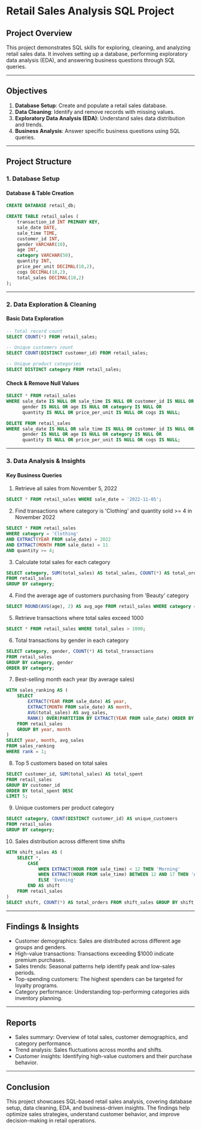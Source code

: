 # Retail Sales Analysis SQL Project

## Project Overview

This project demonstrates SQL skills for exploring, cleaning, and analyzing retail sales data. It involves setting up a database, performing exploratory data analysis (EDA), and answering business questions through SQL queries.

---

## Objectives

1. **Database Setup**: Create and populate a retail sales database.
2. **Data Cleaning**: Identify and remove records with missing values.
3. **Exploratory Data Analysis (EDA)**: Understand sales data distribution and trends.
4. **Business Analysis**: Answer specific business questions using SQL queries.

---

## Project Structure

### 1. Database Setup

#### Database & Table Creation
```sql
CREATE DATABASE retail_db;

CREATE TABLE retail_sales (
    transaction_id INT PRIMARY KEY,
    sale_date DATE,
    sale_time TIME,
    customer_id INT,
    gender VARCHAR(10),
    age INT,
    category VARCHAR(50),
    quantity INT,
    price_per_unit DECIMAL(10,2),
    cogs DECIMAL(10,2),
    total_sales DECIMAL(10,2)
);
```

---

### 2. Data Exploration & Cleaning

#### Basic Data Exploration
```sql
-- Total record count
SELECT COUNT(*) FROM retail_sales;

-- Unique customers count
SELECT COUNT(DISTINCT customer_id) FROM retail_sales;

-- Unique product categories
SELECT DISTINCT category FROM retail_sales;
```

#### Check & Remove Null Values
```sql
SELECT * FROM retail_sales
WHERE sale_date IS NULL OR sale_time IS NULL OR customer_id IS NULL OR 
      gender IS NULL OR age IS NULL OR category IS NULL OR 
      quantity IS NULL OR price_per_unit IS NULL OR cogs IS NULL;

DELETE FROM retail_sales
WHERE sale_date IS NULL OR sale_time IS NULL OR customer_id IS NULL OR 
      gender IS NULL OR age IS NULL OR category IS NULL OR 
      quantity IS NULL OR price_per_unit IS NULL OR cogs IS NULL;
```

---

### 3. Data Analysis & Insights

#### Key Business Queries

1. Retrieve all sales from November 5, 2022
```sql
SELECT * FROM retail_sales WHERE sale_date = '2022-11-05';
```

2. Find transactions where category is 'Clothing' and quantity sold >= 4 in November 2022
```sql
SELECT * FROM retail_sales
WHERE category = 'Clothing'
AND EXTRACT(YEAR FROM sale_date) = 2022
AND EXTRACT(MONTH FROM sale_date) = 11
AND quantity >= 4;
```

3. Calculate total sales for each category
```sql
SELECT category, SUM(total_sales) AS total_sales, COUNT(*) AS total_orders
FROM retail_sales
GROUP BY category;
```

4. Find the average age of customers purchasing from 'Beauty' category
```sql
SELECT ROUND(AVG(age), 2) AS avg_age FROM retail_sales WHERE category = 'Beauty';
```

5. Retrieve transactions where total sales exceed 1000
```sql
SELECT * FROM retail_sales WHERE total_sales > 1000;
```

6. Total transactions by gender in each category
```sql
SELECT category, gender, COUNT(*) AS total_transactions
FROM retail_sales
GROUP BY category, gender
ORDER BY category;
```

7. Best-selling month each year (by average sales)
```sql
WITH sales_ranking AS (
    SELECT 
        EXTRACT(YEAR FROM sale_date) AS year, 
        EXTRACT(MONTH FROM sale_date) AS month, 
        AVG(total_sales) AS avg_sales,
        RANK() OVER(PARTITION BY EXTRACT(YEAR FROM sale_date) ORDER BY AVG(total_sales) DESC) AS rank
    FROM retail_sales
    GROUP BY year, month
)
SELECT year, month, avg_sales
FROM sales_ranking
WHERE rank = 1;
```

8. Top 5 customers based on total sales
```sql
SELECT customer_id, SUM(total_sales) AS total_spent
FROM retail_sales
GROUP BY customer_id
ORDER BY total_spent DESC
LIMIT 5;
```

9. Unique customers per product category
```sql
SELECT category, COUNT(DISTINCT customer_id) AS unique_customers
FROM retail_sales
GROUP BY category;
```

10. Sales distribution across different time shifts
```sql
WITH shift_sales AS (
    SELECT *,
        CASE
            WHEN EXTRACT(HOUR FROM sale_time) < 12 THEN 'Morning'
            WHEN EXTRACT(HOUR FROM sale_time) BETWEEN 12 AND 17 THEN 'Afternoon'
            ELSE 'Evening'
        END AS shift
    FROM retail_sales
)
SELECT shift, COUNT(*) AS total_orders FROM shift_sales GROUP BY shift;
```

---

## Findings & Insights

- Customer demographics: Sales are distributed across different age groups and genders.
- High-value transactions: Transactions exceeding $1000 indicate premium purchases.
- Sales trends: Seasonal patterns help identify peak and low-sales periods.
- Top-spending customers: The highest spenders can be targeted for loyalty programs.
- Category performance: Understanding top-performing categories aids inventory planning.

---

## Reports

- Sales summary: Overview of total sales, customer demographics, and category performance.
- Trend analysis: Sales fluctuations across months and shifts.
- Customer insights: Identifying high-value customers and their purchase behavior.

---

## Conclusion

This project showcases SQL-based retail sales analysis, covering database setup, data cleaning, EDA, and business-driven insights. The findings help optimize sales strategies, understand customer behavior, and improve decision-making in retail operations.
